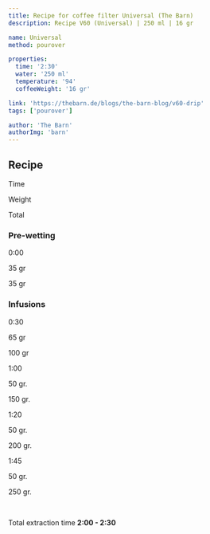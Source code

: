 ```yaml
---
title: Recipe for coffee filter Universal (The Barn)
description: Recipe V60 (Universal) | 250 ml | 16 gr

name: Universal
method: pourover

properties:
  time: '2:30'
  water: '250 ml'
  temperature: '94'
  coffeeWeight: '16 gr'

link: 'https://thebarn.de/blogs/the-barn-blog/v60-drip'
tags: ['pourover']

author: 'The Barn'
authorImg: 'barn'
---
```


## Recipe


<div class="time-line">

Time

Weight

Total

</div>

### Pre-wetting

<div class="time-line">

0:00

35 gr

35 gr

</div>

### Infusions

<div class="time-line">

0:30

65 gr

100 gr

</div>

<div class="time-line">

1:00

50 gr.

150 gr.

</div>

<div class="time-line">

1:20

50 gr.

200 gr.

</div>

<div class="time-line">

1:45

50 gr.

250 gr.

</div>

<br>

Total extraction time __2:00 - 2:30__

<br>


